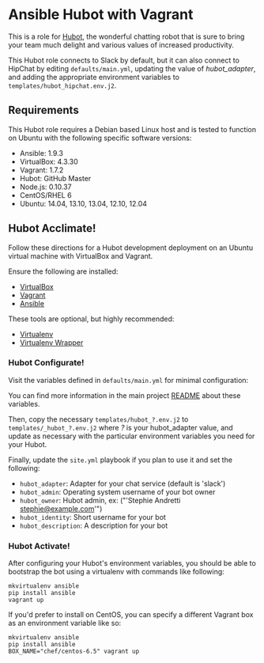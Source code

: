 # Ansible Hubot with Vagrant

This is a role for [Hubot](http://hubot.github.com/), the wonderful chatting
robot that is sure to bring your team much delight and various values of
increased productivity.

This Hubot role connects to Slack by default, but it can also connect to
HipChat by editing `defaults/main.yml`, updating the value of 
*hubot_adapter*, and adding the appropriate environment variables to 
`templates/hubot_hipchat.env.j2`.

## Requirements

This Hubot role requires a Debian based Linux host and is tested to
function on Ubuntu with the following specific software versions:

* Ansible: 1.9.3
* VirtualBox: 4.3.30
* Vagrant: 1.7.2
* Hubot: GitHub Master
* Node.js: 0.10.37
* CentOS/RHEL 6
* Ubuntu: 14.04, 13.10, 13.04, 12.10, 12.04

## Hubot Acclimate!

Follow these directions for a Hubot development deployment on an Ubuntu
virtual machine with VirtualBox and Vagrant.

Ensure the following are installed:

* [VirtualBox](https://www.virtualbox.org/)
* [Vagrant](http://www.vagrantup.com/)
* [Ansible](http://www.ansibleworks.com/docs/intro_installation.html)

These tools are optional, but highly recommended:

* [Virtualenv](http://www.virtualenv.org/)
* [Virtualenv Wrapper](https://bitbucket.org/dhellmann/virtualenvwrapper/)

### Hubot Configurate!

Visit the variables defined in `defaults/main.yml` for minimal configuration:

You can find more information in the main project [README](README.md) 
about these variables.

Then, copy the necessary `templates/hubot_?.env.j2` to `templates/_hubot_?.env.j2` where *?* is your hubot_adapter value, and update as necessary with the
particular environment variables you need for your Hubot.

Finally, update the `site.yml` playbook if you plan to use it and set
the following:

* `hubot_adapter`: Adapter for your chat service (default is 'slack')
* `hubot_admin`: Operating system username of your bot owner
* `hubot_owner`: Hubot admin, ex: ("'Stephie Andretti <stephie@example.com>'")
* `hubot_identity`: Short username for your bot
* `hubot_description`: A description for your bot

### Hubot Activate!

After configuring your Hubot's environment variables, you should be able to
bootstrap the bot using a virtualenv with commands like following:

```
mkvirtualenv ansible
pip install ansible
vagrant up
```

If you'd prefer to install on CentOS, you can specify a different Vagrant
box as an environment variable like so:

```
mkvirtualenv ansible
pip install ansible
BOX_NAME="chef/centos-6.5" vagrant up
```
